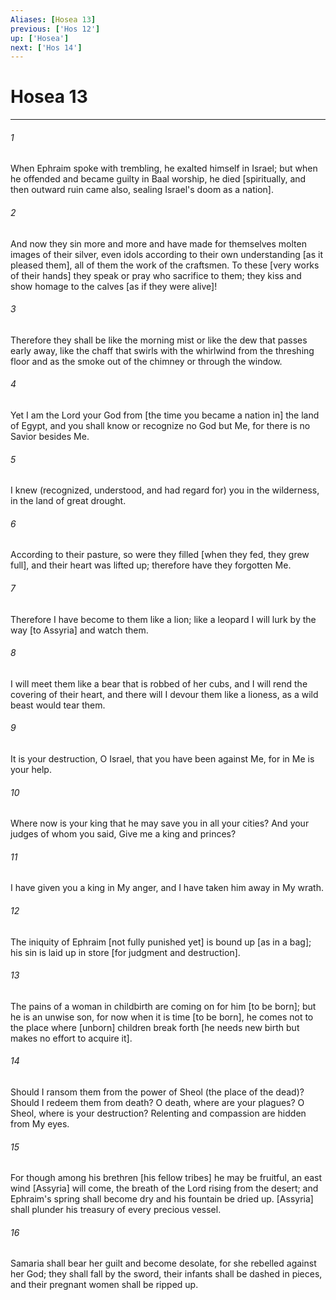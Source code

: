 ```yaml
---
Aliases: [Hosea 13]
previous: ['Hos 12']
up: ['Hosea']
next: ['Hos 14']
---
```

# Hosea 13

***














###### 1 






When Ephraim spoke with trembling, he exalted himself in Israel; but when he offended and became guilty in Baal worship, he died [spiritually, and then outward ruin came also, sealing Israel's doom as a nation]. 













###### 2 






And now they sin more and more and have made for themselves molten images of their silver, even idols according to their own understanding [as it pleased them], all of them the work of the craftsmen. To these [very works of their hands] they speak or pray who sacrifice to them; they kiss and show homage to the calves [as if they were alive]! 













###### 3 






Therefore they shall be like the morning mist or like the dew that passes early away, like the chaff that swirls with the whirlwind from the threshing floor and as the smoke out of the chimney or through the window. 













###### 4 






Yet I am the Lord your God from [the time you became a nation in] the land of Egypt, and you shall know or recognize no God but Me, for there is no Savior besides Me. 













###### 5 






I knew (recognized, understood, and had regard for) you in the wilderness, in the land of great drought. 













###### 6 






According to their pasture, so were they filled [when they fed, they grew full], and their heart was lifted up; therefore have they forgotten Me. 













###### 7 






Therefore I have become to them like a lion; like a leopard I will lurk by the way [to Assyria] and watch them. 













###### 8 






I will meet them like a bear that is robbed of her cubs, and I will rend the covering of their heart, and there will I devour them like a lioness, as a wild beast would tear them. 













###### 9 






It is your destruction, O Israel, that you have been against Me, for in Me is your help. 













###### 10 






Where now is your king that he may save you in all your cities? And your judges of whom you said, Give me a king and princes? 













###### 11 






I have given you a king in My anger, and I have taken him away in My wrath. 













###### 12 






The iniquity of Ephraim [not fully punished yet] is bound up [as in a bag]; his sin is laid up in store [for judgment and destruction]. 













###### 13 






The pains of a woman in childbirth are coming on for him [to be born]; but he is an unwise son, for now when it is time [to be born], he comes not to the place where [unborn] children break forth [he needs new birth but makes no effort to acquire it]. 













###### 14 






Should I ransom them from the power of Sheol (the place of the dead)? Should I redeem them from death? O death, where are your plagues? O Sheol, where is your destruction? Relenting and compassion are hidden from My eyes. 













###### 15 






For though among his brethren [his fellow tribes] he may be fruitful, an east wind [Assyria] will come, the breath of the Lord rising from the desert; and Ephraim's spring shall become dry and his fountain be dried up. [Assyria] shall plunder his treasury of every precious vessel. 













###### 16 






Samaria shall bear her guilt and become desolate, for she rebelled against her God; they shall fall by the sword, their infants shall be dashed in pieces, and their pregnant women shall be ripped up.
